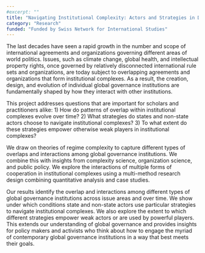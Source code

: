 ```yaml
---
#excerpt: ""
title: "Navigating Institutional Complexity: Actors and Strategies in Densely Populated Global Governance Spaces"
category: "Research"
funded: "Funded by Swiss Network for International Studies"
---
```

The last decades have seen a rapid growth in the number and scope of international agreements and organizations governing different areas of world politics. Issues, such as climate change, global health, and intellectual property rights, once governed by relatively disconnected international rule sets and organizations, are today subject to overlapping agreements and organizations that form institutional complexes. As a result, the creation, design, and evolution of individual global governance institutions are fundamentally shaped by how they interact with other institutions.

This project addresses questions that are important for scholars and practitioners alike: 1) How do patterns of overlap within institutional complexes evolve over time? 2) What strategies do states and non-state actors choose to navigate institutional complexes? 3) To what extent do these strategies empower otherwise weak players in institutional complexes?

We draw on theories of regime complexity to capture different types of overlaps and interactions among global governance institutions. We combine this with insights from complexity science, organization science, and public policy. We explore the interactions of multiple forms of cooperation in institutional complexes using a multi-method research design combining quantitative analysis and case studies.

Our results identify the overlap and interactions among different types of global governance institutions across issue areas and over time. We show under which conditions state and non-state actors use particular strategies to navigate institutional complexes. We also explore the extent to which different strategies empower weak actors or are used by powerful players. This extends our understanding of global governance and provides insights for policy makers and activists who think about how to engage the myriad of contemporary global governance institutions in a way that best meets their goals.
